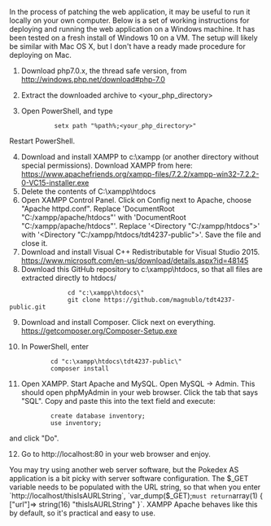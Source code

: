 In the process of patching the web application, it may be useful to run it locally on your own computer. Below is a set of working instructions for deploying and running the web application on a Windows machine. It has been tested on a fresh install of Windows 10 on a VM. The setup will likely be similar with Mac OS X, but I don't have a ready made procedure for deploying on Mac.

1. Download php7.0.x, the thread safe version, from http://windows.php.net/download#php-7.0
2. Extract the downloaded archive to <your_php_directory>
3. Open PowerShell, and type

                setx path "%path%;<your_php_directory>"
                
Restart PowerShell.

4. Download and install XAMPP to c:\xampp (or another directory without special permissions). Download XAMPP from here: https://www.apachefriends.org/xampp-files/7.2.2/xampp-win32-7.2.2-0-VC15-installer.exe
5. Delete the contents of C:\xampp\htdocs
6. Open XAMPP Control Panel. Click on Config next to Apache, choose "Apache httpd.conf". 
Replace 'DocumentRoot "C:/xampp/apache/htdocs"' with  'DocumentRoot "C:/xampp/apache/htdocs"'. 
Replace '<Directory "C:/xampp/htdocs">' with '<Directory "C:/xampp/htdocs/tdt4237-public">'. Save the file and close it.
7. Download and install Visual C++ Redistributable for Visual Studio 2015. https://www.microsoft.com/en-us/download/details.aspx?id=48145
8. Download this GitHub repository to c:\xampp\htdocs, so that all files are extracted directly to htdocs/
```
                cd "c:\xampp\htdocs\" 
                git clone https://github.com/magnublo/tdt4237-public.git
```
9. Download and install Composer. Click next on everything. https://getcomposer.org/Composer-Setup.exe
10. In PowerShell, enter 

                cd "c:\xampp\htdocs\tdt4237-public\" 
                composer install
                
11. Open XAMPP. Start Apache and MySQL. Open MySQL -> Admin. This should open phpMyAdmin in your web browser. Click the tab that says "SQL". Copy and paste this into the text field and execute:

                create database inventory;
                use inventory;

and click "Do".

12. Go to http://localhost:80 in your web browser and enjoy.


You may try using another web server software, but the Pokedex AS application is a bit picky with server software configuration. The $_GET variable needs to be populated with the URL string, so that when you enter `http://localhost/thisIsAURLString`, `var_dump($_GET);` must return `array(1) { ["url"]=> string(16) "thisIsAURLString" }`. XAMPP Apache behaves like this by default, so it's practical and easy to use.
